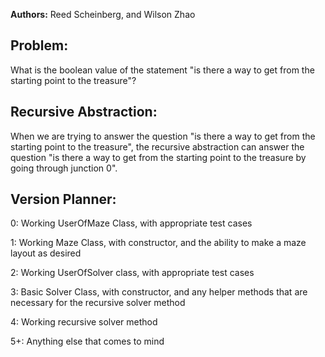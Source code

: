 **Authors:** Reed Scheinberg, and Wilson Zhao

## Problem:
What is the boolean value of the statement "is there a way to get from the starting point to the treasure"?

## Recursive Abstraction:
When we are trying to answer the question "is there a way to get from the starting point to the treasure", the recursive abstraction can answer the question "is there a way to get from the starting point to the treasure by going through junction 0".

## Version Planner:
0: Working UserOfMaze Class, with appropriate test cases

1: Working Maze Class, with constructor, and the ability to make a maze layout as desired

2: Working UserOfSolver class, with appropriate test cases

3: Basic Solver Class, with constructor, and any helper methods that are necessary for the recursive solver method

4: Working recursive solver method

5+: Anything else that comes to mind
